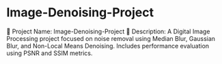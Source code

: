 # Image-Denoising-Project
📌 Project Name: Image-Denoising-Project 📝 Description: A Digital Image Processing project focused on noise removal using Median Blur, Gaussian Blur, and Non-Local Means Denoising. Includes performance evaluation using PSNR and SSIM metrics.

